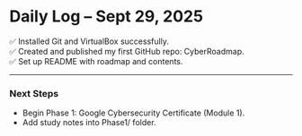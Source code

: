 # Daily Log – Sept 29, 2025

✅ Installed Git and VirtualBox successfully.  
✅ Created and published my first GitHub repo: CyberRoadmap.  
✅ Set up README with roadmap and contents.  

---
### Next Steps
- Begin Phase 1: Google Cybersecurity Certificate (Module 1).  
- Add study notes into Phase1/ folder.  
